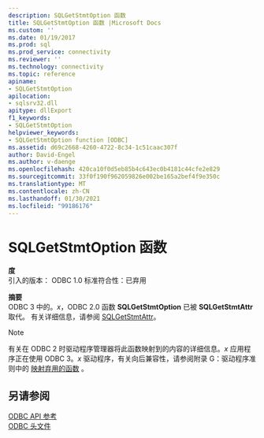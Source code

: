 ```yaml
---
description: SQLGetStmtOption 函数
title: SQLGetStmtOption 函数 |Microsoft Docs
ms.custom: ''
ms.date: 01/19/2017
ms.prod: sql
ms.prod_service: connectivity
ms.reviewer: ''
ms.technology: connectivity
ms.topic: reference
apiname:
- SQLGetStmtOption
apilocation:
- sqlsrv32.dll
apitype: dllExport
f1_keywords:
- SQLGetStmtOption
helpviewer_keywords:
- SQLGetStmtOption function [ODBC]
ms.assetid: d69c2668-4260-4722-8c34-1c51caac307f
author: David-Engel
ms.author: v-daenge
ms.openlocfilehash: 420ca10f0d5eb85b4c643ec0b4181c44cfe2e829
ms.sourcegitcommit: 33f0f190f962059826e002be165a2bef4f9e350c
ms.translationtype: MT
ms.contentlocale: zh-CN
ms.lasthandoff: 01/30/2021
ms.locfileid: "99186176"
---
```

# <a name="sqlgetstmtoption-function"></a>SQLGetStmtOption 函数
**度**  
 引入的版本： ODBC 1.0 标准符合性：已弃用  
  
 **摘要**  
 ODBC 3 中的。*x*，ODBC 2.0 函数 **SQLGetStmtOption** 已被 **SQLGetStmtAttr** 取代。 有关详细信息，请参阅 [SQLGetStmtAttr](../../../odbc/reference/syntax/sqlgetstmtattr-function.md)。  
  
> [!NOTE]  
>  有关在 ODBC 2 时驱动程序管理器将此函数映射到的内容的详细信息。*x* 应用程序正在使用 ODBC 3。*x* 驱动程序，有关向后兼容性，请参阅附录 G：驱动程序准则中的 [映射弃用的函数](../../../odbc/reference/appendixes/mapping-deprecated-functions.md) 。  
  
## <a name="see-also"></a>另请参阅  
 [ODBC API 参考](../../../odbc/reference/syntax/odbc-api-reference.md)   
 [ODBC 头文件](../../../odbc/reference/install/odbc-header-files.md)
